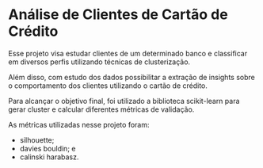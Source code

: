 # Análise de Clientes de Cartão de Crédito

Esse projeto visa estudar clientes de um determinado banco e classificar em diversos perfis utilizando técnicas de clusterização.

Além disso, com estudo dos dados possibilitar a extração de insights sobre o comportamento dos clientes utilizando o cartão de crédito.

Para alcançar o objetivo final, foi utilizado a biblioteca scikit-learn para gerar cluster e calcular diferentes métricas de validação.

As métricas utilizadas nesse projeto foram: 
 - silhouette;
 - davies bouldin; e 
 - calinski harabasz.
 
